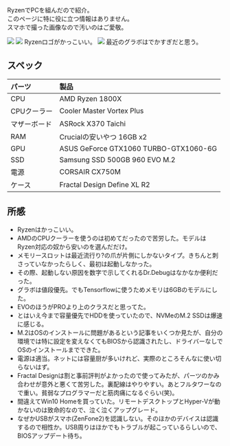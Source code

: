 RyzenでPCを組んだので紹介。  
このページに特に役に立つ情報はありません。  
スマホで撮った画像なので汚いのはご愛敬。  

<img src="/web/content/hardware/1.JPG" style="max-width: 90%">  
<img src="/web/content/hardware/2.JPG" style="max-width: 90%">  
Ryzenロゴがかっこいい。  
<img src="/web/content/hardware/3.JPG" style="max-width: 90%">  
最近のグラボはでかすぎだと思う。  


## スペック

|パーツ|製品|
|:-|:-|
|CPU|AMD Ryzen 1800X|
|CPUクーラー|Cooler Master Vortex Plus|
|マザーボード|ASRock X370 Taichi|
|RAM|Crucialの安いやつ 16GB x2|
|GPU|ASUS GeForce GTX1060 TURBO-GTX1060-6G|
|SSD|Samsung SSD 500GB 960 EVO M.2|
|電源|CORSAIR CX750M|
|ケース|Fractal Design Define XL R2|


## 所感

* Ryzenはかっこいい。
* AMDのCPUクーラーを使うのは初めてだったので苦労した。モデルはRyzen対応の奴から安いのを選んだだけ。
* メモリースロットは最近流行り?の爪が片側にしかないタイプ。きちんと刺さっていなかったらしく、最初は起動しなかった。
* その際、起動しない原因を数字で示してくれるDr.Debugはなかなか便利だった。
* グラボは値段優先。でもTensorflowに使うためメモリは6GBのモデルにした。
* EVOのほうがPROより上のクラスだと思ってた。
* とはいえ今まで容量優先でHDDを使っていたので、NVMeのM.2 SSDは爆速に感じる。
* M.2はOSのインストールに問題があるという記事をいくつか見たが、自分の環境では特に設定を変えなくてもBIOSから認識されたし、ドライバーなしでOSのインストールまでできた。
* 電源は適当。ネットには容量厨が多いけれど、実際のところそんなに使い切らないはず。
* Fractal Designは割と事前評判がよかったので使ってみたが、パーツのかみ合わせが意外と悪くて苦労した。裏配線はやりやすい。あとフルタワーなので重い。貧弱なプログラマーだと筋肉痛になるぐらい(笑)。
* 間違えてWin10 Homeを買っていた。リモートデスクトップとHyper-Vが動かないのは致命的なので、泣く泣くアップグレード。
* なぜかUSBがスマホ(ZenFone2)を認識しない。そのほかのデバイスは認識するので相性か。USB周りはほかでもトラブルが起こっているらしいので、BIOSアップデート待ち。
